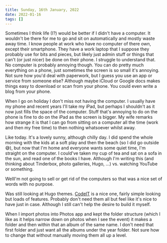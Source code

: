 ```yaml
---
title: Sunday, 16th January, 2022
date: 2022-01-16
tags: []
---
```


Sometimes I think life (I?) would be better if I didn't have a computer. It wouldn't be there for me to go and sit on automatically and mostly waste away time. I know people at work who have no computer of there own, except their smartphone. They have a work laptop that I suppose they probably use for bits and pieces, but likely just admin stuff or things that can't (or just nicer) be done on their phone. I struggle to understand that. No computer is probably annoying though. You can do pretty much everything on a phone, just sometimes the screen is so small it's annoying. Not sure how you'd deal with paperwork, but I guess you use an app or service from someone else? Although maybe iCloud or Google docs makes things easy to download or scan from your phone. You could even write a blog from your phone.

When I go on holiday I don't miss not having the computer. I usually have my phone and recent years I'll take my iPad, but perhaps I shouldn't as it now just fills the space of the computer. Stuff that's annoying to do on the phone is fine to do on the iPad as the screen is bigger. My wife remarks how strange it is that I can go from sitting on a computer all the time (work and then my free time) to then nothing whatsoever whilst away.

Like today. It's a lovely sunny, although chilly day. I did spend the whole morning with the kids at a soft play and then the beach (so I did go outside 😅), but now that I'm home and everyone wants some quiet time, I'm straight on the computer. I could've taken my cup of tea and sat on a sofa in the sun, and read one of the books I have. Although I'm writing this (and thinking about Tinderbox, photo galleries, Hugo, ...) vs. watching YouTube or something.

WellI'm not going to sell or get rid of the computers so that was a nice set of words with no purpose.

Was still looking at Hugo themes. [CodeIT](https://codeit.suntprogramator.dev/) is a nice one, fairly simple looking but loads of features. Probably don't need them all but feel like it's nice to have just in case. Although I still can't help the desire to build it myself.

When I import photos into Photos app and kept the folder structure (which I like as it helps narrow down on photos when I see the event) it makes a folder and then within that an album of the same name. I don't need that first folder and just want all the albums under the year folder. Not sure how to change that without manually moving them all up a level. 

